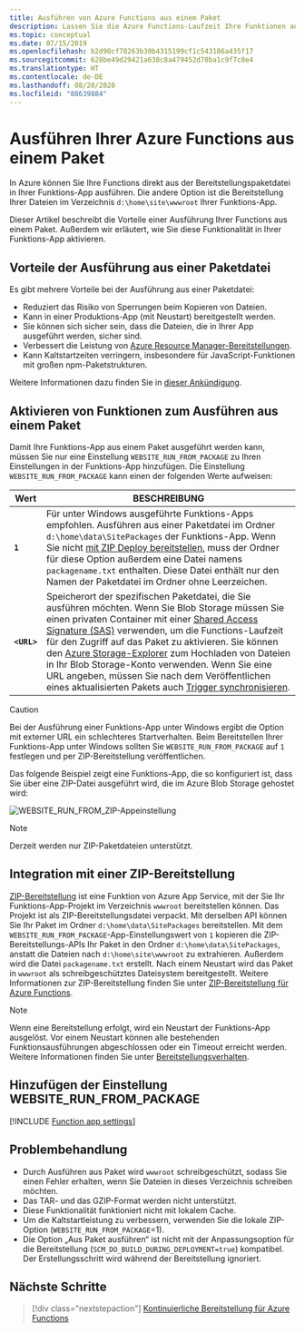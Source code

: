 ```yaml
---
title: Ausführen von Azure Functions aus einem Paket
description: Lassen Sie die Azure Functions-Laufzeit Ihre Funktionen ausführen, indem Sie eine Bereitstellungspaketdatei einbinden, die Ihre Projektdateien für die Funktions-App enthält.
ms.topic: conceptual
ms.date: 07/15/2019
ms.openlocfilehash: b2d90cf78263b30b4315199cf1c543186a435f17
ms.sourcegitcommit: 628be49d29421a638c8a479452d78ba1c9f7c8e4
ms.translationtype: HT
ms.contentlocale: de-DE
ms.lasthandoff: 08/20/2020
ms.locfileid: "88639884"
---
```

# <a name="run-your-azure-functions-from-a-package-file"></a>Ausführen Ihrer Azure Functions aus einem Paket

In Azure können Sie Ihre Functions direkt aus der Bereitstellungspaketdatei in Ihrer Funktions-App ausführen. Die andere Option ist die Bereitstellung Ihrer Dateien im Verzeichnis `d:\home\site\wwwroot` Ihrer Funktions-App.

Dieser Artikel beschreibt die Vorteile einer Ausführung Ihrer Functions aus einem Paket. Außerdem wir erläutert, wie Sie diese Funktionalität in Ihrer Funktions-App aktivieren.

## <a name="benefits-of-running-from-a-package-file"></a>Vorteile der Ausführung aus einer Paketdatei
  
Es gibt mehrere Vorteile bei der Ausführung aus einer Paketdatei:

+ Reduziert das Risiko von Sperrungen beim Kopieren von Dateien.
+ Kann in einer Produktions-App (mit Neustart) bereitgestellt werden.
+ Sie können sich sicher sein, dass die Dateien, die in Ihrer App ausgeführt werden, sicher sind.
+ Verbessert die Leistung von [Azure Resource Manager-Bereitstellungen](functions-infrastructure-as-code.md).
+ Kann Kaltstartzeiten verringern, insbesondere für JavaScript-Funktionen mit großen npm-Paketstrukturen.

Weitere Informationen dazu finden Sie in [dieser Ankündigung](https://github.com/Azure/app-service-announcements/issues/84).

## <a name="enabling-functions-to-run-from-a-package"></a>Aktivieren von Funktionen zum Ausführen aus einem Paket

Damit Ihre Funktions-App aus einem Paket ausgeführt werden kann, müssen Sie nur eine Einstellung `WEBSITE_RUN_FROM_PACKAGE` zu Ihren Einstellungen in der Funktions-App hinzufügen. Die Einstellung `WEBSITE_RUN_FROM_PACKAGE` kann einen der folgenden Werte aufweisen:

| Wert  | BESCHREIBUNG  |
|---------|---------|
| **`1`**  | Für unter Windows ausgeführte Funktions-Apps empfohlen. Ausführen aus einer Paketdatei im Ordner `d:\home\data\SitePackages` der Funktions-App. Wenn Sie nicht [mit ZIP Deploy bereitstellen](#integration-with-zip-deployment), muss der Ordner für diese Option außerdem eine Datei namens `packagename.txt` enthalten. Diese Datei enthält nur den Namen der Paketdatei im Ordner ohne Leerzeichen. |
|**`<URL>`**  | Speicherort der spezifischen Paketdatei, die Sie ausführen möchten. Wenn Sie Blob Storage müssen Sie einen privaten Container mit einer [Shared Access Signature (SAS)](../vs-azure-tools-storage-manage-with-storage-explorer.md#generate-a-sas-in-storage-explorer) verwenden, um die Functions-Laufzeit für den Zugriff auf das Paket zu aktivieren. Sie können den [Azure Storage-Explorer](../vs-azure-tools-storage-manage-with-storage-explorer.md) zum Hochladen von Dateien in Ihr Blob Storage-Konto verwenden. Wenn Sie eine URL angeben, müssen Sie nach dem Veröffentlichen eines aktualisierten Pakets auch [Trigger synchronisieren](functions-deployment-technologies.md#trigger-syncing). |

> [!CAUTION]
> Bei der Ausführung einer Funktions-App unter Windows ergibt die Option mit externer URL ein schlechteres Startverhalten. Beim Bereitstellen Ihrer Funktions-App unter Windows sollten Sie `WEBSITE_RUN_FROM_PACKAGE` auf `1` festlegen und per ZIP-Bereitstellung veröffentlichen.

Das folgende Beispiel zeigt eine Funktions-App, die so konfiguriert ist, dass Sie über eine ZIP-Datei ausgeführt wird, die im Azure Blob Storage gehostet wird:

![WEBSITE_RUN_FROM_ZIP-Appeinstellung](./media/run-functions-from-deployment-package/run-from-zip-app-setting-portal.png)

> [!NOTE]
> Derzeit werden nur ZIP-Paketdateien unterstützt.

## <a name="integration-with-zip-deployment"></a>Integration mit einer ZIP-Bereitstellung

[ZIP-Bereitstellung][Zip deployment for Azure Functions] ist eine Funktion von Azure App Service, mit der Sie Ihr Funktions-App-Projekt im Verzeichnis `wwwroot` bereitstellen können. Das Projekt ist als ZIP-Bereitstellungsdatei verpackt. Mit derselben API können Sie Ihr Paket im Ordner `d:\home\data\SitePackages` bereitstellen. Mit dem `WEBSITE_RUN_FROM_PACKAGE`-App-Einstellungswert von `1` kopieren die ZIP-Bereitstellungs-APIs Ihr Paket in den Ordner `d:\home\data\SitePackages`, anstatt die Dateien nach `d:\home\site\wwwroot` zu extrahieren. Außerdem wird die Datei `packagename.txt` erstellt. Nach einem Neustart wird das Paket in `wwwroot` als schreibgeschütztes Dateisystem bereitgestellt. Weitere Informationen zur ZIP-Bereitstellung finden Sie unter [ZIP-Bereitstellung für Azure Functions](deployment-zip-push.md).

> [!NOTE]
> Wenn eine Bereitstellung erfolgt, wird ein Neustart der Funktions-App ausgelöst. Vor einem Neustart können alle bestehenden Funktionsausführungen abgeschlossen oder ein Timeout erreicht werden. Weitere Informationen finden Sie unter [Bereitstellungsverhalten](functions-deployment-technologies.md#deployment-behaviors).

## <a name="adding-the-website_run_from_package-setting"></a>Hinzufügen der Einstellung WEBSITE_RUN_FROM_PACKAGE

[!INCLUDE [Function app settings](../../includes/functions-app-settings.md)]


## <a name="troubleshooting"></a>Problembehandlung

- Durch Ausführen aus Paket wird `wwwroot` schreibgeschützt, sodass Sie einen Fehler erhalten, wenn Sie Dateien in dieses Verzeichnis schreiben möchten.
- Das TAR- und das GZIP-Format werden nicht unterstützt.
- Diese Funktionalität funktioniert nicht mit lokalem Cache.
- Um die Kaltstartleistung zu verbessern, verwenden Sie die lokale ZIP-Option (`WEBSITE_RUN_FROM_PACKAGE`=1).
- Die Option „Aus Paket ausführen“ ist nicht mit der Anpassungsoption für die Bereitstellung (`SCM_DO_BUILD_DURING_DEPLOYMENT=true`) kompatibel. Der Erstellungsschritt wird während der Bereitstellung ignoriert.

## <a name="next-steps"></a>Nächste Schritte

> [!div class="nextstepaction"]
> [Kontinuierliche Bereitstellung für Azure Functions](functions-continuous-deployment.md)

[Zip deployment for Azure Functions]: deployment-zip-push.md
